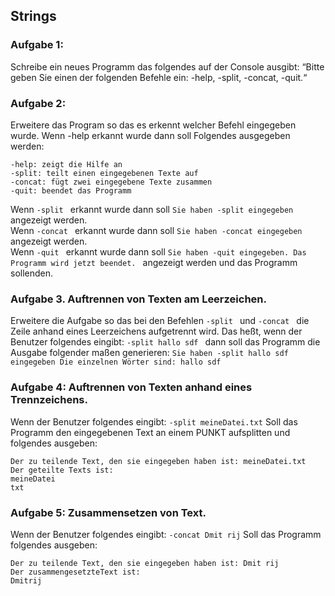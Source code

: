 ## Strings 

### Aufgabe 1:
Schreibe ein neues Programm das folgendes auf der Console ausgibt:
“Bitte geben Sie einen der folgenden Befehle ein: -help, -split, -concat, -quit.“
 
### Aufgabe 2:
Erweitere das Program so das es erkennt welcher Befehl eingegeben wurde.
Wenn -help erkannt wurde dann soll Folgendes ausgegeben werden:
```Sie haben um Hilfe gebeten. Folgende Befehle stehen ihnen zur Verfügung:
-help: zeigt die Hilfe an
-split: teilt einen eingegebenen Texte auf
-concat: fügt zwei eingegebene Texte zusammen
-quit: beendet das Programm
```
Wenn `-split ` erkannt wurde dann soll `Sie haben -split eingegeben ` angezeigt werden.  
Wenn  `-concat ` erkannt wurde dann soll  `Sie haben -concat eingegeben ` angezeigt werden.  
Wenn  `-quit ` erkannt wurde dann soll  `Sie haben -quit eingegeben. Das Programm wird jetzt beendet. ` angezeigt werden und das Programm sollenden.  
 
### Aufgabe 3. Auftrennen von Texten am Leerzeichen.
Erweitere die Aufgabe so das bei den Befehlen  `-split ` und  `-concat ` die Zeile anhand eines Leerzeichens aufgetrennt wird.
Das heßt, wenn der Benutzer folgendes eingibt:  `-split hallo sdf ` dann soll das Programm die Ausgabe folgender maßen generieren:
`Sie haben -split hallo sdf eingegeben
Die einzelnen Wörter sind:
hallo
sdf
 `
 
### Aufgabe 4: Auftrennen von Texten anhand eines Trennzeichens.
Wenn der Benutzer folgendes eingibt:
`-split meineDatei.txt`
Soll das Programm den eingegebenen Text an einem PUNKT aufsplitten und folgendes ausgeben:
```Sie haben -split eingegeben
Der zu teilende Text, den sie eingegeben haben ist: meineDatei.txt
Der geteilte Texts ist:
meineDatei
txt
```
 
### Aufgabe 5: Zusammensetzen von Text.
Wenn der Benutzer folgendes eingibt:
`-concat Dmit rij`
Soll das Programm folgendes ausgeben:
```Sie haben -concat eingegeben
Der zu teilende Text, den sie eingegeben haben ist: Dmit rij
Der zusammengesetzteText ist:
Dmitrij
```
